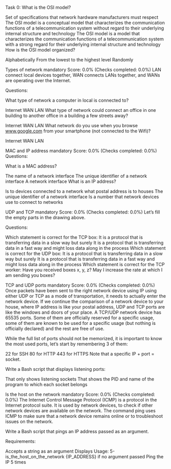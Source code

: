 Task 0: What is the OSI model?

Set of specifications that network hardware manufacturers must respect The OSI model is a conceptual model that characterizes the communication functions of a telecommunication system without regard to their underlying internal structure and technology The OSI model is a model that characterizes the communication functions of a telecommunication system with a strong regard for their underlying internal structure and technology How is the OSI model organized?

Alphabetically From the lowest to the highest level Randomly

Types of network mandatory Score: 0.0% (Checks completed: 0.0%)
LAN connect local devices together, WAN connects LANs together, and WANs are operating over the Internet.

Questions:

What type of network a computer in local is connected to?

Internet WAN LAN What type of network could connect an office in one building to another office in a building a few streets away?

Internet WAN LAN What network do you use when you browse www.google.com from your smartphone (not connected to the Wifi)?

Internet WAN LAN

MAC and IP address mandatory Score: 0.0% (Checks completed: 0.0%)
Questions:

What is a MAC address?

The name of a network interface The unique identifier of a network interface A network interface What is an IP address?

Is to devices connected to a network what postal address is to houses The unique identifier of a network interface Is a number that network devices use to connect to networks

UDP and TCP mandatory Score: 0.0% (Checks completed: 0.0%)
Let’s fill the empty parts in the drawing above.

Questions:

Which statement is correct for the TCP box: It is a protocol that is transferring data in a slow way but surely It is a protocol that is transferring data in a fast way and might loss data along in the process Which statement is correct for the UDP box: It is a protocol that is transferring data in a slow way but surely It is a protocol that is transferring data in a fast way and might loss data along in the process Which statement is correct for the TCP worker: Have you received boxes x, y, z? May I increase the rate at which I am sending you boxes?

TCP and UDP ports mandatory Score: 0.0% (Checks completed: 0.0%) Once packets have been sent to the right network device using IP using either UDP or TCP as a mode of transportation, it needs to actually enter the network device.
If we continue the comparison of a network device to your house, where IP address is like your postal address, UDP and TCP ports are like the windows and doors of your place. A TCP/UDP network device has 65535 ports. Some of them are officially reserved for a specific usage, some of them are known to be used for a specific usage (but nothing is officially declared) and the rest are free of use.

While the full list of ports should not be memorized, it is important to know the most used ports, let’s start by remembering 3 of them:

22 for SSH 80 for HTTP 443 for HTTPS Note that a specific IP + port = socket.

Write a Bash script that displays listening ports:

That only shows listening sockets That shows the PID and name of the program to which each socket belongs

Is the host on the network mandatory Score: 0.0% (Checks completed: 0.0%)
The Internet Control Message Protocol (ICMP) is a protocol in the Internet protocol suite. It is used by network devices, to check if other network devices are available on the network. The command ping uses ICMP to make sure that a network device remains online or to troubleshoot issues on the network.

Write a Bash script that pings an IP address passed as an argument.

Requirements:

Accepts a string as an argument Displays Usage: 5-is_the_host_on_the_network {IP_ADDRESS} if no argument passed Ping the IP 5 times
